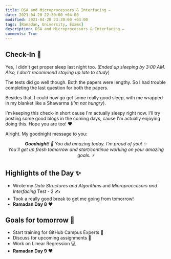 ```yaml
---
title: DSA and Microprocessors & Interfacing ✏️
date: 2021-04-20 22:30:00 +04:00
modified: 2021-04-20 23:30:00 +04:00
tags: [Ramadan, University, Exams]
description: DSA and Microprocessors & Interfacing ✏️
comments: True
---
```


## Check-In 📌

Yes, I didn't get proper sleep last night too. (*Ended up sleeping by 3:00 AM. Also, I don't recommend staying up late to study*)

The tests did go well though. Both the papers were lengthy. So I had trouble completing the last question for both the papers. 

Besides that, I could now go get some really good sleep, with me wrapped in my blanket like a Shawarma (*I'm not hungry*). 

I'm keeping this check-in  short cause I'm actually sleepy right now. I'll try posting some good blogs in the coming days, cause I'm actually enjoying doing this. Hope you are too! ♥️ 

Alright. My goodnight message to you: 

<p align="center">
  <em><strong>Goodnight!</strong> 🌚 You did amazing today. I'm proud of you! ✨ <br>
    You'll get up fresh tomorrow and start/continue working on your amazing goals. ⚡️</em>
</p>
 
## Highlights of the Day ✨
- Wrote my *Data Structures and Algorithms* and *Microproccesors and Interfacing* Test - 2 ✍️
- Took a really good break to get me going from tomorrow!
- **Ramadan Day 8** ❤️

## Goals for tomorrow 📝
- Start training for GitHub Campus Experts 🚩
- Discuss for upcoming assignments 📃
- Work on Linear Regression 💻
- **Ramadan Day 9** ❤️
